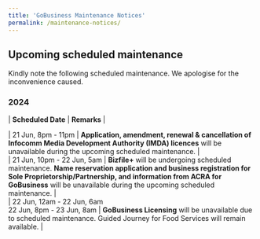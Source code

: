 ```yaml
---
title: 'GoBusiness Maintenance Notices'
permalink: /maintenance-notices/
---
```


## Upcoming scheduled maintenance

Kindly note the following scheduled maintenance. We apologise for the inconvenience caused.

### 2024 

| **Scheduled Date** | **Remarks** |  


| 21 Jun, 8pm - 11pm | **Application, amendment, renewal & cancellation of Infocomm Media Development Authority (IMDA) licences** will be unavailable during the upcoming scheduled maintenance. |      
| 21 Jun, 10pm - 22 Jun, 5am | **Bizfile+** will be undergoing scheduled maintenance. **Name reservation application and business registration for Sole Proprietorship/Partnership, and information from ACRA for GoBusiness** will be unavailable during the upcoming scheduled maintenance. |  
| 22 Jun, 12am - 22 Jun, 6am <br> 22 Jun, 8pm - 23 Jun, 8am | **GoBusiness Licensing** will be unavailable due to scheduled maintenance. Guided Journey for Food Services will remain available. | 



<script src="/jquery/jquery.min.js"></script> <script src="/jquery/resize-tables.js"></script>
